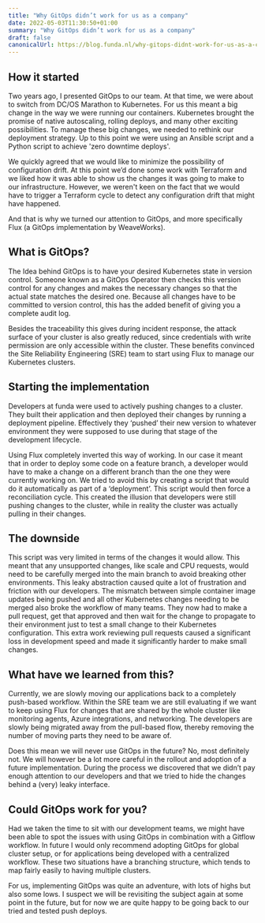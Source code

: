 ```yaml
---
title: "Why GitOps didn’t work for us as a company"
date: 2022-05-03T11:30:50+01:00
summary: "Why GitOps didn’t work for us as a company"
draft: false
canonicalUrl: https://blog.funda.nl/why-gitops-didnt-work-for-us-as-a-company/
---
```


## How it started

Two years ago, I presented GitOps to our team. At that time, we were about to switch from DC/OS Marathon to Kubernetes. For us this meant a big change in the way we were running our containers. Kubernetes brought the promise of native autoscaling, rolling deploys, and many other exciting possibilities. To manage these big changes, we needed to rethink our deployment strategy. Up to this point we were using an Ansible script and a Python script to achieve 'zero downtime deploys'.

We quickly agreed that we would like to minimize the possibility of configuration drift. At this point we’d done some work with Terraform and we liked how it was able to show us the changes it was going to make to our infrastructure. However, we weren't keen on the fact that we would have to trigger a Terraform cycle to detect any configuration drift that might have happened.

And that is why we turned our attention to GitOps, and more specifically Flux (a GitOps implementation by WeaveWorks).

## What is GitOps?

The Idea behind GitOps is to have your desired Kubernetes state in version control. Someone known as a GitOps Operator then checks this version control for any changes and makes the necessary changes so that the actual state matches the desired one. Because all changes have to be committed to version control, this has the added benefit of giving you a complete audit log.

Besides the traceability this gives during incident response, the attack surface of your cluster is also greatly reduced, since credentials with write permission are only accessible within the cluster. These benefits convinced the Site Reliability Engineering (SRE) team to start using Flux to manage our Kubernetes clusters.

## Starting the implementation

Developers at funda were used to actively pushing changes to a cluster. They built their application and then deployed their changes by running a deployment pipeline. Effectively they ‘pushed’ their new version to whatever environment they were supposed to use during that stage of the development lifecycle.

Using Flux completely inverted this way of working. In our case it meant that in order to deploy some code on a feature branch, a developer would have to make a change on a different branch than the one they were currently working on. We tried to avoid this by creating a script that would do it automatically as part of a ‘deployment’. This script would then force a reconciliation cycle. This created the illusion that developers were still pushing changes to the cluster, while in reality the cluster was actually pulling in their changes.

## The downside

This script was very limited in terms of the changes it would allow. This meant that any unsupported changes, like scale and CPU requests, would need to be carefully merged into the main branch to avoid breaking other environments. This leaky abstraction caused quite a lot of frustration and friction with our developers. The mismatch between simple container image updates being pushed and all other Kubernetes changes needing to be merged also broke the workflow of many teams. They now had to make a pull request, get that approved and then wait for the change to propagate to their environment just to test a small change to their Kubernetes configuration. This extra work reviewing pull requests caused a significant loss in development speed and made it significantly harder to make small changes.

## What have we learned from this?

Currently, we are slowly moving our applications back to a completely push-based workflow. Within the SRE team we are still evaluating if we want to keep using Flux for changes that are shared by the whole cluster like monitoring agents, Azure integrations, and networking. The developers are slowly being migrated away from the pull-based flow, thereby removing the number of moving parts they need to be aware of.

Does this mean we will never use GitOps in the future? No, most definitely not. We will however be a lot more careful in the rollout and adoption of a future implementation. During the process we discovered that we didn’t pay enough attention to our developers and that we tried to hide the changes behind a (very) leaky interface.

## Could GitOps work for you?

Had we taken the time to sit with our development teams, we might have been able to spot the issues with using GitOps in combination with a Gitflow workflow. In future I would only recommend adopting GitOps for global cluster setup, or for applications being developed with a centralized workflow. These two situations have a branching structure, which tends to map fairly easily to having multiple clusters.

For us, implementing GitOps was quite an adventure, with lots of highs but also some lows. I suspect we will be revisiting the subject again at some point in the future, but for now we are quite happy to be going back to our tried and tested push deploys.